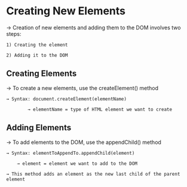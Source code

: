 # Creating New Elements

→ Creation of new elements and adding them to the DOM involves two steps: 

    1) Creating the element

    2) Adding it to the DOM

## Creating Elements

→ To create a new elements, use the createElement() method

    → Syntax: document.createElement(elementName)

            → elementName = type of HTML element we want to create

## Adding Elements

→ To add elements to the DOM, use the appendChild() method

    → Syntax: elementToAppendTo.appendChild(element)

        → element = element we want to add to the DOM

    → This method adds an element as the new last child of the parent element
    

